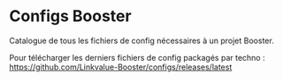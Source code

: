 # Configs Booster

Catalogue de tous les fichiers de config nécessaires à un projet Booster.

Pour télécharger les derniers fichiers de config packagés par techno : https://github.com/Linkvalue-Booster/configs/releases/latest
